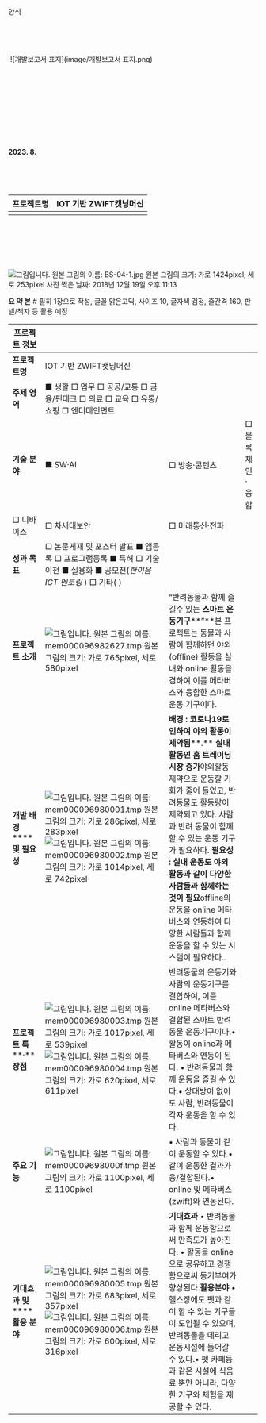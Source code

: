 양식



​    

​    



​    ![개발보고서 표지](image/개발보고서 표지.png)

​    

​    

​    

​    

​    

**2023. 8.**

​    

​    



| **프로젝트명** | IOT 기반 ZWIFT캣닝머신 |
| -------------- | ---------------------- |
|                |                        |



​    

​    

​    

  ![그림입니다.  원본 그림의 이름: BS-04-1.jpg  원본 그림의 크기: 가로 1424pixel, 세로 253pixel  사진 찍은 날짜: 2018년 12월 19일 오후 11:13](image\프9.png)  



**요 약 본** # 필히 1장으로 작성, 글꼴 맑은고딕, 사이즈 10, 글자색 검정, 줄간격 160, 판넬/책자 등 활용 예정





| **프로젝트 정보**            |                                                              |                                                              |                 |
| ---------------------------- | ------------------------------------------------------------ | ------------------------------------------------------------ | --------------- |
| **프로젝트명**               | IOT 기반 ZWIFT캣닝머신                                       |                                                              |                 |
| **주제 영역**                | ■ 생활   □ 업무   □ 공공/교통   □ 금융/핀테크   □ 의료   □ 교육    □ 유통/쇼핑   □ 엔터테인먼트 |                                                              |                 |
| **기술 분야**                | ■ SW·AI                                                      | □ 방송·콘텐츠                                                | □ 블록체인·융합 |
| □ 디바이스                   | □ 차세대보안                                                 | □ 미래통신·전파                                              |                 |
| **성과 목표**                | □ 논문게재 및 포스터 발표  ■ 앱등록  □ 프로그램등록  ■ 특허  □ 기술이전    ■ 실용화  ■ 공모전(*한이음* *ICT* *멘토링*                 )  □ 기타(                  ) |                                                              |                 |
| **프로젝트 소개**            | ![그림입니다.  원본 그림의 이름: mem000096982627.tmp  원본 그림의 크기: 가로 765pixel, 세로 580pixel](image\프1.png) | “반려동물과 함께 즐길수 있는 **스마트 운동기구****”**본 프로젝트는 동물과 사람이 함께하던 야외(offline) 활동을 실내와 online 활동을 겸하여 이를 메타버스와 융합한 스마트 운동 기구이다. |                 |
| **개발 배경****및 필요성**   | ![그림입니다.  원본 그림의 이름: mem000096980001.tmp  원본 그림의 크기: 가로 286pixel, 세로 283pixel](image\프2.png)     ![그림입니다.  원본 그림의 이름: mem000096980002.tmp  원본 그림의 크기: 가로 1014pixel, 세로 742pixel](image\프3.png) | **배경** **:** **코로나****19****로 인하여 야외 활동이 제약됨****.** **실내활동인 홈 트레이닝 시장 증가**야외활동 제약으로 운동할 기회가 줄어 들었고, 반려동물도 활동량이 제약되고 있다. 사람과 반려 동물이 함께 할 수 있는 운동 기구가 필요하다.         **필요성** **:** **실내 운동도 야외 활동과 같이 다양한 사람들과 함께하는 것이 필요**offline의 운동을 online 메타버스와 연동하여 다양한 사람들과 함께 운동을 할 수 있는 시스템이 필요하다.. |                 |
| **프로젝트 특****·****장점** | ![그림입니다.  원본 그림의 이름: mem000096980003.tmp  원본 그림의 크기: 가로 1017pixel, 세로 539pixel](image\프4.png)    ![그림입니다.  원본 그림의 이름: mem000096980004.tmp  원본 그림의 크기: 가로 620pixel, 세로 611pixel](image\프5.png) | 반려동물의 운동기와 사람의 운동기구를 결합하여, 이를 online 메타버스와 결합된 스마트 반려동물 운동기구이다.• 활동이 online과 메타버스와 연동이 된다.  • 반려동물과 함께 운동을 즐길 수 있다.• 상대방이 없이도 사람, 반려동물이 각자 운동을 할 수 있다. |                 |
| **주요 기능**                | ![그림입니다.  원본 그림의 이름: mem00009698000f.tmp  원본 그림의 크기: 가로 1100pixel, 세로 1100pixel](image\프6.png) | • 사람과 동물이 같이 운동할 수 있다.• 같이 운동한 결과가 융/결합된다.• online 및 메타버스(zwift)와 연동된다. |                 |
| **기대효과 및****활용 분야** | ![그림입니다.  원본 그림의 이름: mem000096980005.tmp  원본 그림의 크기: 가로 683pixel, 세로 357pixel](image\프7.png)            ![그림입니다.  원본 그림의 이름: mem000096980006.tmp  원본 그림의 크기: 가로 600pixel, 세로 316pixel](image\프8.png) | **기대효과** • 반려동물과 함께 운동함으로써 만족도가 높아진다. • 활동을 online으로 공유하고 경쟁함으로써 동기부여가 향상된다.**활용분야** • 헬스장에도 펫과 같이 할 수 있는 기구들이 도입될 수 있으며,  반려동물을 데리고 운동시설에 들어갈 수 있다.• 펫 카페등과 같은 시설에 식음료 뿐만 아니라, 다양한 기구와 체험을 제공할 수 있다. |                 |





